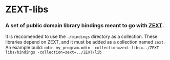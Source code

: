 # ZEXT-libs
### A set of public domain library bindings meant to go with [ZEXT](https://github.com/zangent/ZEXT).

It is reccomended to use the `./bindings` directory as a collection.
These libraries depend on ZEXT, and it must be added as a collection named `zext`.
An example build: `odin my_program.odin -collection=zext-libs=../ZEXT-libs/bindings -collection=zext=../ZEXT/lib`